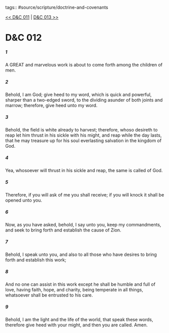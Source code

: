 tags:: #source/scripture/doctrine-and-covenants

[<< D&C 011](/doctrine-and-covenants/D&C_011.md) | [D&C 013 >>](/doctrine-and-covenants/D&C_013.md)

# D&C 012

##### 1

A GREAT and marvelous work is about to come forth among the children of men.

##### 2

Behold, I am God; give heed to my word, which is quick and powerful, sharper than a two-edged sword, to the dividing asunder of both joints and marrow; therefore, give heed unto my word.

##### 3

Behold, the field is white already to harvest; therefore, whoso desireth to reap let him thrust in his sickle with his might, and reap while the day lasts, that he may treasure up for his soul everlasting salvation in the kingdom of God.

##### 4

Yea, whosoever will thrust in his sickle and reap, the same is called of God.

##### 5

Therefore, if you will ask of me you shall receive; if you will knock it shall be opened unto you.

##### 6

Now, as you have asked, behold, I say unto you, keep my commandments, and seek to bring forth and establish the cause of Zion.

##### 7

Behold, I speak unto you, and also to all those who have desires to bring forth and establish this work;

##### 8

And no one can assist in this work except he shall be humble and full of love, having faith, hope, and charity, being temperate in all things, whatsoever shall be entrusted to his care.

##### 9

Behold, I am the light and the life of the world, that speak these words, therefore give heed with your might, and then you are called. Amen.
